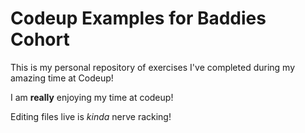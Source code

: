 # Codeup Examples for Baddies Cohort

This is my personal repository of exercises I've completed during my amazing time at Codeup!

I am **really** enjoying my time at codeup!

Editing files live is *kinda* nerve racking!
